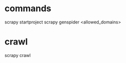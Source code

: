 # commands
scrapy startproject <projectname>
scrapy genspider <spider name> <allowed_domains>


# crawl
scrapy crawl <spider name>
